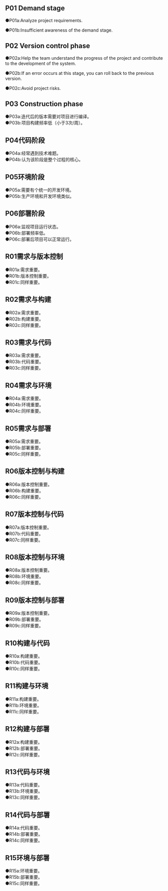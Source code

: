 ## P01 Demand stage
●P01a:Analyze project requirements.<br>

●P01b:Insufficient awareness of the demand stage.<br>
## P02 Version control phase
●P02a:Help the team understand the progress of the project and contribute to the development of the system.<br>

●P02b:If an error occurs at this stage, you can roll back to the previous version.<br>

●P02c:Avoid project risks.<br>
## P03 Construction phase
●P03a:迭代后的版本需要对项目进行编译。<br>
●P03b:项目构建频率低（小于3次/周）。<br>
## P04代码阶段
●P04a:经常遇到技术难题。<br>
●P04b:认为该阶段是整个过程的核心。<br>
## P05环境阶段
●P05a:需要有个统一的开发环境。<br>
●P05b:生产环境和开发环境类似。<br>
## P06部署阶段
●P06a:监视项目运行状态。<br>
●P06b:部署频率低。<br>
●P06c:部署后项目可以正常运行。<br>
## R01需求与版本控制
●R01a:需求重要。<br>
●R01b:版本控制重要。<br>
●R01c:同样重要。<br>
## R02需求与构建
●R02a:需求重要。<br>
●R02b:构建重要。<br>
●R02c:同样重要。<br>

## R03需求与代码
●R03a:需求重要。<br>
●R03b:代码重要。<br>
●R03c:同样重要。<br>
## R04需求与环境
●R04a:需求重要。<br>
●R04b:环境重要。<br>
●R04c:同样重要。<br>
## R05需求与部署
●R05a:需求重要。<br>
●R05b:部署重要。<br>
●R05c:同样重要。<br>
## R06版本控制与构建
●R06a:版本控制重要。<br>
●R06b:构建重要。<br>
●R06c:同样重要。<br>
## R07版本控制与代码
●R07a:版本控制重要。<br>
●R07b:代码重要。<br>
●R07c:同样重要。<br>
## R08版本控制与环境
●R08a:版本控制重要。<br>
●R08b:环境重要。<br>
●R08c:同样重要。<br>
## R09版本控制与部署
●R09a:版本控制重要。<br>
●R09b:部署重要。<br>
●R09c:同样重要。<br>

## R10构建与代码
●R10a:构建重要。<br>
●R10b:代码重要。<br>
●R10c:同样重要。<br>
## R11构建与环境
●R11a:构建重要。<br>
●R11b:环境重要。<br>
●R11c:同样重要。<br>
## R12构建与部署
●R12a:构建重要。<br>
●R12b:部署重要。<br>
●R12c:同样重要。<br>
## R13代码与环境
●R13a:代码重要。<br>
●R13b:环境重要。<br>
●R13c:同样重要。<br>
## R14代码与部署
●R14a:代码重要。<br>
●R14b:部署重要。<br>
●R14c:同样重要。<br>
## R15环境与部署
●R15a:环境重要。<br>
●R15b:部署重要。<br>
●R15c:同样重要。<br>
